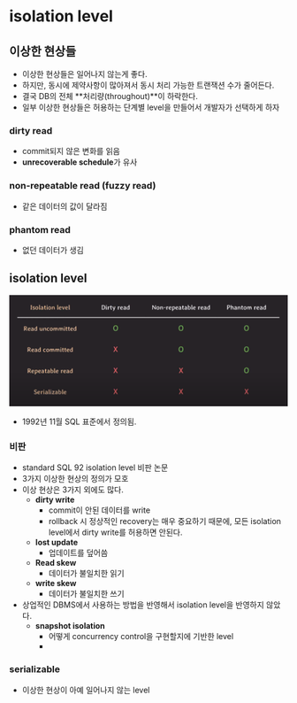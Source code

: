 # isolation level

## 이상한 현상들

- 이상한 현상들은 일어나지 않는게 좋다.
- 하지만, 동시에 제약사항이 많아져서 동시 처리 가능한 트랜잭션 수가 줄어든다.
- 결국 DB의 전체 **처리량(throughout)**이 하락한다.
- 일부 이상한 현상들은 허용하는 단계별 level을 만들어서 개발자가 선택하게 하자

### dirty read

- commit되지 않은 변화를 읽음
- **unrecoverable schedule**가 유사

### non-repeatable read (fuzzy read)

- 같은 데이터의 값이 달라짐

### phantom read

- 없던 데이터가 생김

## isolation level

![isolationlevel](../../Images/DB/isolationLevel.png)

- 1992년 11월 SQL 표준에서 정의됨.

### 비판

- standard SQL 92 isolation level 비판 논문
- 3가지 이상한 현상의 정의가 모호
- 이상 현상은 3가지 외에도 많다.
  - **dirty write**
    - commit이 안된 데이터를 write
    - rollback 시 정상적인 recovery는 매우 중요하기 때문에, 모든 isolation level에서 dirty write를 허용하면 안된다.
  - **lost update**
    - 업데이트를 덮어씀
  - **Read skew**
    - 데이터가 불일치한 읽기
  - **write skew**
    - 데이터가 불일치한 쓰기
- 상업적인 DBMS에서 사용하는 방법을 반영해서 isolation level을 반영하지 않았다.
  - **snapshot isolation**
    - 어떻게 concurrency control을 구현할지에 기반한 level
    -  

### serializable

- 이상한 현상이 아예 일어나지 않는 level
